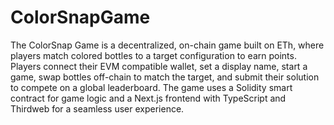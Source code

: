 # ColorSnapGame

The ColorSnap Game is a decentralized, on-chain game built on ETh, where players match colored bottles to a target configuration to earn points. Players connect their EVM compatible wallet, set a display name, start a game, swap bottles off-chain to match the target, and submit their solution to compete on a global leaderboard. The game uses a Solidity smart contract for game logic and a Next.js frontend with TypeScript and Thirdweb for a seamless user experience.

